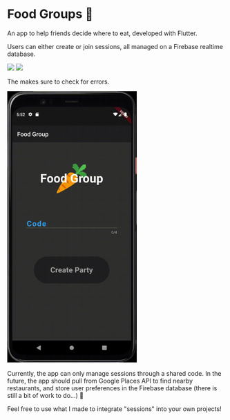 # Food Groups 🥕
An app to help friends decide where to eat, developed with Flutter.

Users can either create or join sessions, all managed on a Firebase realtime database.

<p float="left">
  <img src="error-demo.gif" width="300"/>
  <img src="host-demo.gif" width="300"/>
</p>

The makes sure to check for errors.

<img src="user-demo.gif" width="300"/>



Currently, the app can only manage sessions through a shared code. In the future, the app should pull from Google Places API to find nearby restaurants, and store user preferences in the Firebase database (there is still a bit of work to do...) 🙂

Feel free to use what I made to integrate "sessions" into your own projects!
